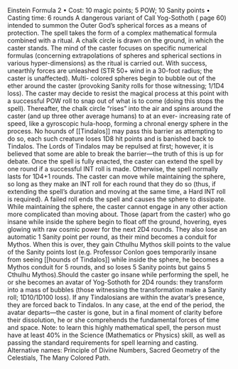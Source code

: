 Einstein Formula 2
• Cost:  10 magic points; 5 POW; 10 Sanity points
• Casting time: 6 rounds
A dangerous variant of Call Yog-Sothoth ( page 60)
intended to summon the Outer God’s spherical forces
as a means of protection. The spell takes the form of a
complex mathematical formula combined with a ritual.
A chalk circle is drawn on the ground, in which the
caster stands. The mind of the caster focuses on specific
numerical formulas (concerning extrapolations of spheres
and spherical sections in various hyper-dimensions) as the
ritual is carried out.
With success, unearthly forces are unleashed (STR 50+
wind in a 30-foot radius; the caster is unaffected). Multi-
colored spheres begin to bubble out of the ether around the
caster (provoking Sanity rolls for those witnessing; 1/1D4
loss). The caster may decide to resist the magical process
at this point with a successful POW roll to snap out of
what is to come (doing this stops the spell). Thereafter,
the chalk circle “rises” into the air and spins around the
caster (and up three other average humans) to at an ever-
increasing rate of speed, like a gyroscopic hula-hoop,
forming a chronal energy sphere in the process.
No hounds of [[Tindalos]] may pass this barrier as
attempting to do so, each such creature loses 1D8 hit
points and is banished back to Tindalos. The Lords of
Tindalos may be repulsed at first; however, it is believed
that some are able to break the barrier—the truth of this
is up for debate.
Once the spell is fully enacted, the caster can extend
the spell by one round if a successful INT roll is made.
Otherwise, the spell normally lasts for 1D4+1 rounds. The
caster can move while maintaining the sphere, so long as
they make an INT roll for each round that they do so (thus,
if extending the spell’s duration and moving at the same
time, a Hard INT roll is required). A failed roll ends the
spell and causes the sphere to dissipate. While maintaining
the sphere, the caster cannot engage in any other action
more complicated than moving about.
Those (apart from the caster) who go insane while inside
the sphere begin to float off the ground, hovering, eyes
glowing with raw cosmic power for the next 2D4 rounds.
They also lose an automatic 1 Sanity point per round, as their
mind becomes a conduit for Mythos. When this is over, they
gain Cthulhu Mythos skill points to the value of the Sanity
points lost (e.g. Professor Conlon goes temporarily insane
from seeing [[hounds of Tindalos]] while inside the sphere,
he becomes a Mythos conduit for 5 rounds, and so loses 5
Sanity points but gains 5 Cthulhu Mythos).Should the caster go insane while performing the
spell, he or she becomes an avatar of Yog-Sothoth for 2D4 rounds: they transform into a mass of bubbles
(those witnessing the transformation make a Sanity roll;
1D10/1D100 loss). If any Tindalosians are within the
avatar’s presence, they are forced back to Tindalos. In any
case, at the end of the period, the avatar departs—the
caster is gone, but in a final moment of clarity before their
dissolution, he or she comprehends the fundamental forces
of time and space.
Note: to learn this highly mathematical spell, the person must
have at least 40% in the Science (Mathematics or Physics)
skill, as well as passing the standard requirements for spell
learning and casting.
Alternative names: Principle of Divine Numbers, Sacred
Geometry of the Celestials, The Many Colored Path.